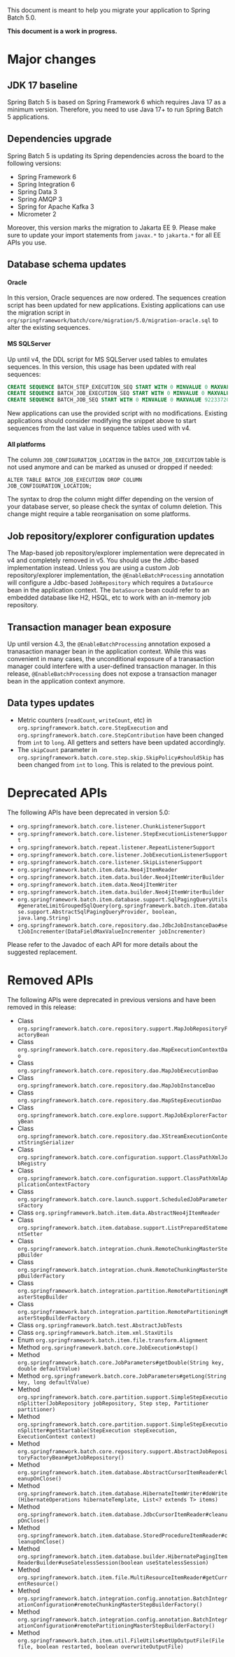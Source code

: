 This document is meant to help you migrate your application to Spring Batch 5.0.

**This document is a work in progress.**

# Major changes

## JDK 17 baseline

Spring Batch 5 is based on Spring Framework 6 which requires Java 17 as a minimum version. Therefore, you need to use Java 17+ to run Spring Batch 5 applications.

## Dependencies upgrade

Spring Batch 5 is updating its Spring dependencies across the board to the following versions:

* Spring Framework 6
* Spring Integration 6
* Spring Data 3
* Spring AMQP 3
* Spring for Apache Kafka 3
* Micrometer 2

Moreover, this version marks the migration to Jakarta EE 9. Please make sure to update your import statements from `javax.*` to `jakarta.*` for all EE APIs you use.

## Database schema updates

#### Oracle

In this version, Oracle sequences are now ordered. The sequences creation script has been updated for new applications. Existing applications can use the migration script in `org/springframework/batch/core/migration/5.0/migration-oracle.sql` to alter the existing sequences.

#### MS SQLServer

Up until v4, the DDL script for MS SQLServer used tables to emulates sequences. In this version, this usage has been updated with real sequences:

```sql
CREATE SEQUENCE BATCH_STEP_EXECUTION_SEQ START WITH 0 MINVALUE 0 MAXVALUE 9223372036854775807 NO CACHE NO CYCLE;
CREATE SEQUENCE BATCH_JOB_EXECUTION_SEQ START WITH 0 MINVALUE 0 MAXVALUE 9223372036854775807 NO CACHE NO CYCLE;
CREATE SEQUENCE BATCH_JOB_SEQ START WITH 0 MINVALUE 0 MAXVALUE 9223372036854775807 NO CACHE NO CYCLE;
```

New applications can use the provided script with no modifications. Existing applications should consider modifying the snippet above to start sequences from the last value in sequence tables used with v4.

#### All platforms

The column `JOB_CONFIGURATION_LOCATION` in the `BATCH_JOB_EXECUTION` table is not used anymore and can be marked as unused or dropped if needed:

```
ALTER TABLE BATCH_JOB_EXECUTION DROP COLUMN JOB_CONFIGURATION_LOCATION;
```

The syntax to drop the column might differ depending on the version of your database server, so please check the syntax of column deletion. This change might require a table reorganisation on some platforms.

## Job repository/explorer configuration updates

The Map-based job repository/explorer implementation were deprecated in v4 and completely removed in v5. You should use the Jdbc-based implementation instead. Unless you are using a custom Job repository/explorer implementation, the `@EnableBatchProcessing` annotation will configure a Jdbc-based `JobRepository` which requires a `DataSource` bean in the application context. The `DataSource` bean could refer to an embedded database like H2, HSQL, etc to work with an in-memory job repository.

## Transaction manager bean exposure

Up until version 4.3, the `@EnableBatchProcessing` annotation exposed a tranasaction manager bean in the application
context. While this was convenient in many cases, the unconditional exposure of a tranasaction manager could
interfere with a user-defined transaction manager. In this release, `@EnableBatchProcessing` does not expose a
transaction manager bean in the application context anymore.

## Data types updates

* Metric counters (`readCount`, `writeCount`, etc) in `org.springframework.batch.core.StepExecution` and `org.springframework.batch.core.StepContribution` have been changed from `int` to `long`. All getters and setters have been updated accordingly.
* The `skipCount` parameter in `org.springframework.batch.core.step.skip.SkipPolicy#shouldSkip` has been changed from `int` to `long`. This is related to the previous point.

# Deprecated APIs

The following APIs have been deprecated in version 5.0:

* `org.springframework.batch.core.listener.ChunkListenerSupport`
* `org.springframework.batch.core.listener.StepExecutionListenerSupport`
* `org.springframework.batch.repeat.listener.RepeatListenerSupport`
* `org.springframework.batch.core.listener.JobExecutionListenerSupport`
* `org.springframework.batch.core.listener.SkipListenerSupport`
* `org.springframework.batch.item.data.Neo4jItemReader`
* `org.springframework.batch.item.data.builder.Neo4jItemWriterBuilder`
* `org.springframework.batch.item.data.Neo4jItemWriter`
* `org.springframework.batch.item.data.builder.Neo4jItemWriterBuilder`
* `org.springframework.batch.item.database.support.SqlPagingQueryUtils#generateLimitGroupedSqlQuery(org.springframework.batch.item.database.support.AbstractSqlPagingQueryProvider, boolean, java.lang.String)`
* `org.springframework.batch.core.repository.dao.JdbcJobInstanceDao#setJobIncrementer(DataFieldMaxValueIncrementer jobIncrementer)`

Please refer to the Javadoc of each API for more details about the suggested replacement.

# Removed APIs

The following APIs were deprecated in previous versions and have been removed in this release:

* Class `org.springframework.batch.core.repository.support.MapJobRepositoryFactoryBean`
* Class `org.springframework.batch.core.repository.dao.MapExecutionContextDao`
* Class `org.springframework.batch.core.repository.dao.MapJobExecutionDao`
* Class `org.springframework.batch.core.repository.dao.MapJobInstanceDao`
* Class `org.springframework.batch.core.repository.dao.MapStepExecutionDao`
* Class `org.springframework.batch.core.explore.support.MapJobExplorerFactoryBean`
* Class `org.springframework.batch.core.repository.dao.XStreamExecutionContextStringSerializer`
* Class `org.springframework.batch.core.configuration.support.ClassPathXmlJobRegistry`
* Class `org.springframework.batch.core.configuration.support.ClassPathXmlApplicationContextFactory`
* Class `org.springframework.batch.core.launch.support.ScheduledJobParametersFactory`
* Class `org.springframework.batch.item.data.AbstractNeo4jItemReader`
* Class `org.springframework.batch.item.database.support.ListPreparedStatementSetter`
* Class `org.springframework.batch.integration.chunk.RemoteChunkingMasterStepBuilder`
* Class `org.springframework.batch.integration.chunk.RemoteChunkingMasterStepBuilderFactory`
* Class `org.springframework.batch.integration.partition.RemotePartitioningMasterStepBuilder`
* Class `org.springframework.batch.integration.partition.RemotePartitioningMasterStepBuilderFactory`
* Class `org.springframework.batch.test.AbstractJobTests`
* Class `org.springframework.batch.item.xml.StaxUtils`
* Enum `org.springframework.batch.item.file.transform.Alignment`
* Method `org.springframework.batch.core.JobExecution#stop()`
* Method `org.springframework.batch.core.JobParameters#getDouble(String key, double defaultValue)`
* Method `org.springframework.batch.core.JobParameters#getLong(String key, long defaultValue)`
* Method `org.springframework.batch.core.partition.support.SimpleStepExecutionSplitter(JobRepository jobRepository, Step step, Partitioner partitioner)`
* Method `org.springframework.batch.core.partition.support.SimpleStepExecutionSplitter#getStartable(StepExecution stepExecution, ExecutionContext context)`
* Method `org.springframework.batch.core.repository.support.AbstractJobRepositoryFactoryBean#getJobRepository()`
* Method `org.springframework.batch.item.database.AbstractCursorItemReader#cleanupOnClose()`
* Method `org.springframework.batch.item.database.HibernateItemWriter#doWrite(HibernateOperations hibernateTemplate, List<? extends T> items)`
* Method `org.springframework.batch.item.database.JdbcCursorItemReader#cleanupOnClose()`
* Method `org.springframework.batch.item.database.StoredProcedureItemReader#cleanupOnClose()`
* Method `org.springframework.batch.item.database.builder.HibernatePagingItemReaderBuilder#useSatelessSession(boolean useStatelessSession)`
* Method `org.springframework.batch.item.file.MultiResourceItemReader#getCurrentResource()`
* Method `org.springframework.batch.integration.config.annotation.BatchIntegrationConfiguration#remoteChunkingMasterStepBuilderFactory()`
* Method `org.springframework.batch.integration.config.annotation.BatchIntegrationConfiguration#remotePartitioningMasterStepBuilderFactory()`
* Method `org.springframework.batch.item.util.FileUtils#setUpOutputFile(File file, boolean restarted, boolean overwriteOutputFile)`
